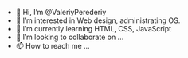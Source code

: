 - 👋 Hi, I’m @ValeriyPerederiy
- 👀 I’m interested in Web design, administrating OS.
- 🌱 I’m currently learning HTML, CSS, JavaScript
- 💞️ I’m looking to collaborate on ...
- 📫 How to reach me ...

<!---
ValeriyPerederiy/ValeriyPerederiy is a ✨ special ✨ repository because its `README.md` (this file) appears on your GitHub profile.
You can click the Preview link to take a look at your changes.
--->

